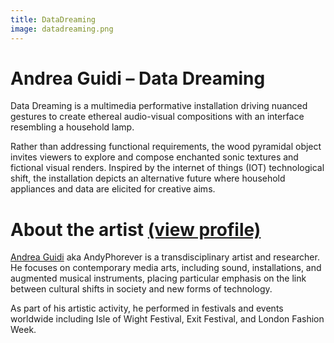 ```yaml
---
title: DataDreaming
image: datadreaming.png
---
```

# Andrea Guidi – Data Dreaming

Data Dreaming is a multimedia performative installation driving nuanced gestures to create ethereal audio-visual compositions with an interface resembling a household lamp.

Rather than addressing functional requirements, the wood pyramidal object invites viewers to explore and compose enchanted sonic textures and fictional visual renders. Inspired by the internet of things (IOT) technological shift, the installation depicts an alternative future where household appliances and data are elicited for creative aims.

# About the artist [(view profile)](/students/andrea-guidi/)

[Andrea Guidi](/students/andrea-guidi/) aka AndyPhorever is a transdisciplinary artist and researcher. He focuses on contemporary media arts, including sound, installations, and augmented musical instruments, placing particular emphasis on the link between cultural shifts in society and new forms of technology.

As part of his artistic activity, he performed in festivals and events worldwide including Isle of Wight Festival, Exit Festival, and London Fashion Week.
